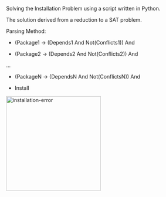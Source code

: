 Solving the Installation Problem using a script written in Python.

The solution derived from a reduction to a SAT problem.


Parsing Method:

* (Package1 -> (Depends1 And Not(Conflicts1)) And

* (Package2 -> (Depends2 And Not(Conflicts2)) And

 ...
 
* (PackageN -> (DependsN And Not(ConflictsN)) And

* Install



<img width="258" alt="installation-error" src="https://user-images.githubusercontent.com/84729141/233440783-8679faca-c852-4789-adc2-5b308963fc03.png">
